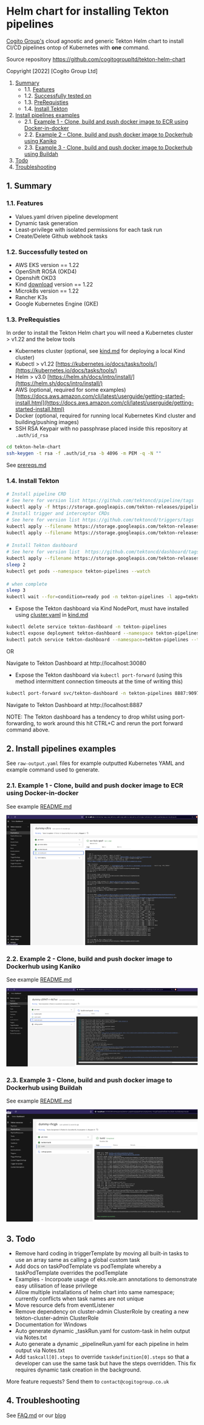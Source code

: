 # Helm chart for installing Tekton pipelines

[Cogito Group's](https://cogitogroup.co.uk) cloud agnostic and generic Tekton Helm chart to install CI/CD pipelines ontop of Kubernetes with **one** command. 

Source repository https://github.com/cogitogroupltd/tekton-helm-chart

Copyright [2022] [Cogito Group Ltd]

<!-- vscode-markdown-toc -->
1. [Summary](#Summary)
	* 1.1. [Features](#Features)
	* 1.2. [Successfully tested on](#Successfullytestedon)
	* 1.3. [PreRequisties](#PreRequisties)
	* 1.4. [Install Tekton](#InstallTekton)
2. [Install pipelines examples](#Installpipelinesexamples)
	* 2.1. [Example 1 - Clone, build and push docker image to ECR using Docker-in-docker](#Example1-ClonebuildandpushdockerimagetoECRusingDocker-in-docker)
	* 2.2. [Example 2 - Clone, build and push docker image to Dockerhub using Kaniko](#Example2-ClonebuildandpushdockerimagetoDockerhubusingKaniko)
	* 2.3. [Example 3 - Clone, build and push docker image to Dockerhub using Buildah](#Example3-ClonebuildandpushdockerimagetoDockerhubusingBuildah)
3. [Todo](#Todo)
4. [Troubleshooting](#Troubleshooting)

<!-- vscode-markdown-toc-config
	numbering=true
	autoSave=true
	/vscode-markdown-toc-config -->
<!-- /vscode-markdown-toc -->





##  1. <a name='Summary'></a>Summary


###  1.1. <a name='Features'></a>Features

- Values.yaml driven pipeline development 
- Dynamic task generation
- Least-privilege with isolated permissions for each task run
- Create/Delete Github webhook tasks


###  1.2. <a name='Successfullytestedon'></a>Successfully tested on

 - AWS EKS version == 1.22
 - OpenShift ROSA (OKD4)
 - Openshift OKD3
 - Kind [download](https://kind.sigs.k8s.io/) version == 1.22
 - Microk8s version == 1.22
 - Rancher K3s 
 - Google Kubernetes Engine (GKE)


###  1.3. <a name='PreRequisties'></a>PreRequisties 

In order to install the Tekton Helm chart you will need a Kubernetes cluster > v1.22 and the below tools

- Kubernetes cluster (optional, see [kind.md](./docs/kind.md) for deploying a local Kind cluster)
- Kubectl > v1.22 [https://kubernetes.io/docs/tasks/tools/](https://kubernetes.io/docs/tasks/tools/)
- Helm > v3.0 [https://helm.sh/docs/intro/install/](https://helm.sh/docs/intro/install/)
- AWS (optional, required for some examples) [https://docs.aws.amazon.com/cli/latest/userguide/getting-started-install.html](https://docs.aws.amazon.com/cli/latest/userguide/getting-started-install.html)
- Docker (optional, required for running local Kubernetes Kind cluster and building/pushing images)
- SSH RSA Keypair with no passphrase placed inside this repository at `.auth/id_rsa`

```bash
cd tekton-helm-chart
ssh-keygen -t rsa -f .auth/id_rsa -b 4096 -m PEM -q -N ""
```

See [prereqs.md](./docs/prereqs.md)


###  1.4. <a name='InstallTekton'></a>Install Tekton

```bash
# Install pipeline CRD
# See here for version list https://github.com/tektoncd/pipeline/tags
kubectl apply -f https://storage.googleapis.com/tekton-releases/pipeline/previous/v0.40.2/release.yaml
# Install trigger and interceptor CRDs
# See here for version list https://github.com/tektoncd/triggers/tags
kubectl apply --filename https://storage.googleapis.com/tekton-releases/triggers/previous/v0.20.1/release.yaml
kubectl apply --filename https://storage.googleapis.com/tekton-releases/triggers/previous/v0.20.1/interceptors.yaml

# Install Tekton dashboard
# See here for version list  https://github.com/tektoncd/dashboard/tags
kubectl apply --filename https://storage.googleapis.com/tekton-releases/dashboard/previous/v0.29.2/tekton-dashboard-release.yaml
sleep 2
kubectl get pods --namespace tekton-pipelines --watch

# when complete
sleep 3
kubectl wait --for=condition=ready pod -n tekton-pipelines -l app=tekton-dashboard

```

- Expose the Tekton dashboard via Kind NodePort, must have installed using [cluster.yaml](./cluster.yaml) in [kind.md](./docs/kind.md)

```bash
kubectl delete service tekton-dashboard -n tekton-pipelines
kubectl expose deployment tekton-dashboard --namespace tekton-pipelines --type=NodePort
kubectl patch service tekton-dashboard --namespace=tekton-pipelines --type='json' --patch='[{"op": "replace", "path": "/spec/ports/0/nodePort", "value":30080}]'
```
OR 

Navigate to Tekton Dashboard at http://localhost:30080

- Expose the Tekton dashboard via `kubectl port-forward` (using this method intermittent connection timeouts at the time of writing this)

```bash
kubectl port-forward svc/tekton-dashboard -n tekton-pipelines 8887:9097 
```

Navigate to Tekton Dashboard at http://localhost:8887

NOTE: The Tekton dashboard has a tendency to drop whilst using port-forwarding, to work around this hit CTRL+C and rerun the port forward command above. 

##  2. <a name='Installpipelinesexamples'></a>Install pipelines examples

See `raw-output.yaml` files for example outputted Kubernetes YAML and example command used to generate.


###  2.1. <a name='Example1-ClonebuildandpushdockerimagetoECRusingDocker-in-docker'></a>Example 1 - Clone, build and push docker image to ECR using Docker-in-docker

See example [README.md](./examples/tekton-ecr-build-deploy/README.md)

![](./examples/tekton-ecr-build-deploy/2022-10-17-23-18-35.png)

###  2.2. <a name='Example2-ClonebuildandpushdockerimagetoDockerhubusingKaniko'></a>Example 2 - Clone, build and push docker image to Dockerhub using Kaniko

See example [README.md](./examples/tekton-kaniko-build-deploy/README.md)

![](./examples/tekton-kaniko-build-deploy/2022-10-17-23-36-33.png)

###  2.3. <a name='Example3-ClonebuildandpushdockerimagetoDockerhubusingBuildah'></a>Example 3 - Clone, build and push docker image to Dockerhub using Buildah

See example [README.md](./examples/tekton-buildah-build-deploy/README.md)

![](./examples/tekton-buildah-build-deploy/2022-10-18-00-06-27.png)


##  3. <a name='Todo'></a>Todo
- Remove hard coding in triggerTemplate by moving all built-in tasks to use an array same as calling a global custom task
- Add docs on taskPodTemplate vs podTemplate whereby a taskPodTemplate overrides the podTemplate
- Examples - Incorpoate usage of eks.role.arn annotations to demonstrate easy utilisation of lease privilege 
- Allow multiple installations of helm chart into same namespace; currently conflicts when task names are not unique
- Move resource defs from eventListener
- Remove dependency on cluster-admin ClusterRole by creating a new tekton-cluster-admin ClusterRole 
- Documentation for Windows
- Auto generate dynamic _taskRun.yaml for custom-task in helm output via Notes.txt
- Auto generate a dynamic _pipelineRun.yaml for each pipeline in helm output via Notes.txt
- Add `taskcall[0].steps` to override `taskdefinition[0].steps` so that a developer can use the same task but have the steps overridden. This fix requires dynamic task creation in the background.

More feature requests? Send them to `contact@cogitogroup.co.uk`
## 4. <a name='Troubleshooting'></a>Troubleshooting

See [FAQ.md](./docs/FAQ.md) or our [blog](https://cogitogroup.co.uk/blog)